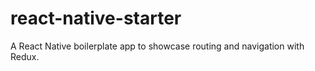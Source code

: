 # react-native-starter
A React Native boilerplate app to showcase routing and navigation with Redux.
